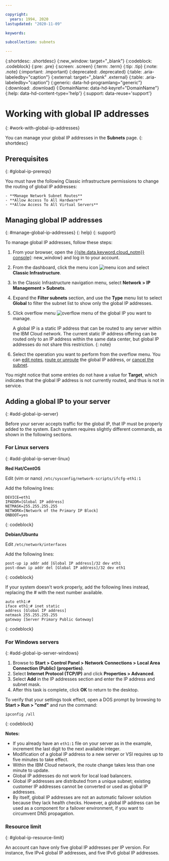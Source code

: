 ```yaml
---

copyright:
  years: 1994, 2020
lastupdated: "2020-11-09"

keywords:

subcollection: subnets

---
```


{:shortdesc: .shortdesc} 
{:new_window: target="_blank"} 
{:codeblock: .codeblock}
{:pre: .pre} 
{:screen: .screen}
{:term: .term}
{:tip: .tip}
{:note: .note}
{:important: .important}
{:deprecated: .deprecated}
{:table: .aria-labeledby="caption"}
{:external: target="_blank" .external}
{:table: .aria-labeledby="caption”}
{:generic: data-hd-programlang="generic”}
{:download: .download}
{:DomainName: data-hd-keyref="DomainName"}
{:help: data-hd-content-type='help'}
{:support: data-reuse='support'}

# Working with global IP addresses
{: #work-with-global-ip-addresses}

You can manage your global IP addresses in the **Subnets** page.
{: shortdesc}

## Prerequisites
{: #global-ip-prereqs}

You must have the following Classic infrastructure permissions to change the routing of global IP addresses:

    - **Manage Network Subnet Routes** 
    - **Allow Access To All Hardware**
    - **Allow Access To All Virtual Servers**

## Managing global IP addresses
{: #manage-global-ip-addresses}
{: help}
{: support}

To manage global IP addresses, follow these steps:

1. From your browser, open the [{{site.data.keyword.cloud_notm}} console](https://{DomainName}/){: new_window} and log in to your account.
1. From the dashboard, click the menu icon ![menu icon](../icons/icon_hamburger.svg) and select **Classic Infrastructure**.
1. In the Classic Infrastructure navigation menu, select **Network > IP Management > Subnets**.
1. Expand the **Filter subnets** section, and use the **Type** menu list to select **Global** to filter the subnet list to show only the global IP addresses.
1. Click overflow menu ![overflow menu](images/overflow.png) of the global IP you want to manage.

     A global IP is a static IP address that can be routed to any server within the IBM Cloud network. The current static IP address offering can be routed only to an IP address within the same data center, but global IP addresses do not share this restriction.
     {: note}

1. Select the operation you want to perform from the overflow menu. You can [edit notes](/docs/subnets?topic=subnets-edit-notes-subnet-ip), [route or unroute](/docs/subnets?topic=subnets-route-global-ip-address-device) the global IP address, or [cancel the subnet](/docs/subnets?topic=subnets-canceling-subnets).

You might notice that some entries do not have a value for **Target**, which indicates that the global IP address is not currently routed, and thus is not in service.

## Adding a global IP to your server
{: #add-global-ip-server}

Before your server accepts traffic for the global IP, that IP must be properly added to the system. Each system requires slightly different commands, as shown in the following sections.

### For Linux servers
{: #add-global-ip-server-linux}

**Red Hat/CentOS**

Edit (vim or nano) `/etc/sysconfig/network-scripts/ifcfg-eth1:1`

Add the following lines:

```
DEVICE=eth1
IPADDR=[Global IP address]
NETMASK=255.255.255.255
NETWORK=[Network of the Primary IP Block]
ONBOOT=yes
```
{: codeblock}

**Debian/Ubuntu**

Edit `/etc/network/interfaces`

Add the following lines:

```
post-up ip addr add [Global IP address]/32 dev eth1
post-down ip addr del [Global IP address]/32 dev eth1
```
{: codeblock}

If your system doesn't work properly, add the following lines instead, replacing the # with the next number available.

```
auto eth1:#
iface eth1:# inet static
address [Global IP address]
netmask 255.255.255.255
gateway [Server Primary Public Gateway]
```
{: codeblock}

### For Windows servers
{: #add-global-ip-server-windows}

1. Browse to **Start > Control Panel > Network Connections > Local Area Connection (Public) (properties)**.
1. Select **Internet Protocol (TCP/IP)** and click **Properties > Advanced**.
1. Select **Add** in the IP addresses section and enter the IP address and subnet mask.
1. After this task is complete, click **OK** to return to the desktop.

To verify that your settings took effect, open a DOS prompt by browsing to **Start > Run > "cmd"** and run the command:

```
ipconfig /all
```
{: codeblock}

**Notes:**

* If you already have an `eth1:1` file on your server as in the example, increment the last digit to the next available integer.
* Modification of a global IP address to a new server or VSI requires up to five minutes to take effect.
* Within the IBM Cloud network, the route change takes less than one minute to update.
* Global IP addresses do not work for local load balancers.
* Global IP addresses are distributed from a unique subnet; existing customer IP addresses cannot be converted or used as global IP addresses.
* By itself, global IP addresses are not an automatic failover solution because they lack health checks. However, a global IP address can be used as a component for a failover environment, if you want to circumvent DNS propagation.

### Resource limit
{: #global-ip-resource-limit}

An account can have only five global IP addresses per IP version. For instance, five IPv4 global IP addresses, and five IPv6 global IP addresses.
